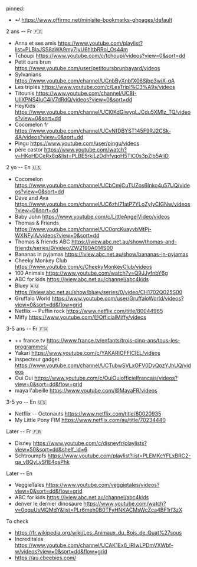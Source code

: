 
pinned:
- ↵ https://www.offirmo.net/minisite-bookmarks-ghpages/default



2 ans -- Fr 🇫🇷
- Anna et ses amis       https://www.youtube.com/playlist?list=PLBlaJSS8aWA9my7IyU6hItbRRoi_Os44m
- Tchoupi                https://www.youtube.com/c/tchoupi/videos?view=0&sort=dd
- Petit ours brun        https://www.youtube.com/user/petitoursbrunbayard/videos
- Sylvanians             https://www.youtube.com/channel/UCnbByXnbfX06Sjbp3wiX-qA
- Les triplés            https://www.youtube.com/c/LesTripl%C3%A9s/videos
- Titounis               https://www.youtube.com/channel/UC8I-UIlXPNS4luC4iV7dRdQ/videos?view=0&sort=dd
- HeyKids                https://www.youtube.com/channel/UCl0KdGiwyqLJCdu5XMIz_TQ/videos?view=0&sort=dd
- Cocomelon fr           https://www.youtube.com/channel/UCvNfDBYST145F9RJ2CSk-4A/videos?view=0&sort=dd
- Pingu                  https://www.youtube.com/user/pingu/videos
- père castor            https://www.youtube.com/watch?v=HKoHDCeRx8g&list=PLBE5rkjLzDdhfyqoH5TIC0s3pZlb5AIiD


2 yo -- En 🇺🇸
- Cocomelon                https://www.youtube.com/channel/UCbCmjCuTUZos6Inko4u57UQ/videos?view=0&sort=dd
- Dave and Ava             https://www.youtube.com/channel/UC6zhI71atP7YLoZyIyCIGNw/videos?view=0&sort=dd
- Baby John                https://www.youtube.com/c/LittleAngelVideo/videos
- Thomas & Friends         https://www.youtube.com/channel/UC0qrcKuayvbMtPj-WXNFylA/videos?view=0&sort=dd
- Thomas & friends ABC     https://iview.abc.net.au/show/thomas-and-friends/series/0/video/ZW2190A014S00
- Bananas in pyjamas       https://iview.abc.net.au/show/bananas-in-pyjamas
- Cheeky Monkey Club       https://www.youtube.com/c/CheekyMonkeyClub/videos
- 100 Animals              https://www.youtube.com/watch?v=Q9JJyfnbY6g
- ABC for kids             https://iview.abc.net.au/channel/abc4kids
- Bluey 🇦🇺                 https://iview.abc.net.au/show/bluey/series/0/video/CH1702Q025S00
- Gruffalo World           https://www.youtube.com/user/GruffaloWorld/videos?view=0&sort=dd&flow=grid
- Netflix -- Puffin rock   https://www.netflix.com/title/80044965
- Miffy                    https://www.youtube.com/@OfficialMiffy/videos


3-5 ans -- Fr 🇫🇷
- ++ france.tv        https://www.france.tv/enfants/trois-cinq-ans/tous-les-programmes/
- Yakari              https://www.youtube.com/c/YAKARIOFFICIEL/videos
- inspecteur gadget   https://www.youtube.com/channel/UCTubwSVLxOFV0DvQozYJhUQ/videos
- Oui Oui             https://www.youtube.com/c/OuiOuiofficielfrancais/videos?view=0&sort=dd&flow=grid
- maya l'abeille      https://www.youtube.com/@MayaFR/videos


3-5 yo -- En 🇺🇸
- Netflix -- Octonauts     https://www.netflix.com/title/80020935
- My Little Pony FIM       https://www.netflix.com/au/title/70234440


Later -- Fr 🇫🇷
- Disney              https://www.youtube.com/c/disneyfr/playlists?view=50&sort=dd&shelf_id=6
- Schtroumpfs         https://www.youtube.com/playlist?list=PLEMKcYFLxBRC2-qa_vBQyLySflE4qsPhk





Later -- En
- VeggieTales https://www.youtube.com/veggietales/videos?view=0&sort=dd&flow=grid
- ABC for kids         https://iview.abc.net.au/channel/abc4kids
- denver le dernier dinosaure  https://www.youtube.com/watch?v=0qquUsMQMdY&list=PLr6meh0B0TFyHNKACMsWcZca4BF1rf3zX


To check
- https://fr.wikipedia.org/wiki/Les_Animaux_du_Bois_de_Quat%27sous
- Increditales https://www.youtube.com/channel/UCAK1Ex6_IRIwLPDmVXWbf-w/videos?view=0&sort=dd&flow=grid
- https://au.cbeebies.com/

